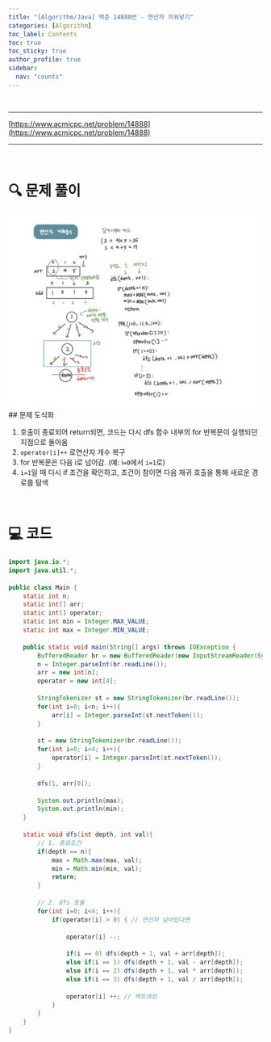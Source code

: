 ```yaml
---
title: "[Algorithm/Java] 백준 14888번 - 연산자 끼워넣기"
categories: [Algorithm]
toc_label: Contents
toc: true
toc_sticky: true
author_profile: true
sidebar:
  nav: "counts"
---
```


<br>

---

[https://www.acmicpc.net/problem/14888](https://www.acmicpc.net/problem/14888)

---

<br>

# 🔍 문제 풀이

![assets/images/2024/14888.jpg](../../../assets/images/2024/14888.jpg)## 문제 도식화

1. 호출이 종료되어 return되면, 코드는 다시 dfs 함수 내부의 for 반복문이 실행되던 지점으로 돌아옴
2. `operator[i]++` 로연산자 개수 복구
3. for 반복문은 다음 i로 넘어감. (예: i`=0`에서 `i=1`로)
4. `i=1`일 때 다시 if 조건을 확인하고, 조건이 참이면 다음 재귀 호출을 통해 새로운 경로를 탐색

<br>

# 💻 코드

```java
import java.io.*;
import java.util.*;

public class Main {
    static int n;
    static int[] arr;
    static int[] operator;
    static int min = Integer.MAX_VALUE;
    static int max = Integer.MIN_VALUE;

    public static void main(String[] args) throws IOException {
        BufferedReader br = new BufferedReader(new InputStreamReader(System.in));
        n = Integer.parseInt(br.readLine());
        arr = new int[n];
        operator = new int[4];

        StringTokenizer st = new StringTokenizer(br.readLine());
        for(int i=0; i<n; i++){
            arr[i] = Integer.parseInt(st.nextToken());
        }

        st = new StringTokenizer(br.readLine());
        for(int i=0; i<4; i++){
            operator[i] = Integer.parseInt(st.nextToken());
        }

        dfs(1, arr[0]);

        System.out.println(max);
        System.out.println(min);
    }

    static void dfs(int depth, int val){
        // 1. 종료조건
        if(depth == n){
            max = Math.max(max, val);
            min = Math.min(min, val);
            return;
        }

        // 2. dfs 호출
        for(int i=0; i<4; i++){
            if(operator[i] > 0) { // 연산자 남아있다면

                operator[i] --;

                if(i == 0) dfs(depth + 1, val + arr[depth]);
                else if(i == 1) dfs(depth + 1, val - arr[depth]);
                else if(i == 2) dfs(depth + 1, val * arr[depth]);
                else if(i == 3) dfs(depth + 1, val / arr[depth]);

                operator[i] ++; // 백트래킹
            }
        }
    }
}
```

<br>

